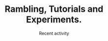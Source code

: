 ---
title: 'Rambling, Tutorials and Experiments.'
layout: 'layouts/index.njk'
subtitle: 'Recent activity'
containerClass: anim-bg
callToAction:
  href: '/posts/'
  text: 'Older posts'
eleventyNavigation:
  image: img/posts.svg
  key: Posts
  order: 1
---